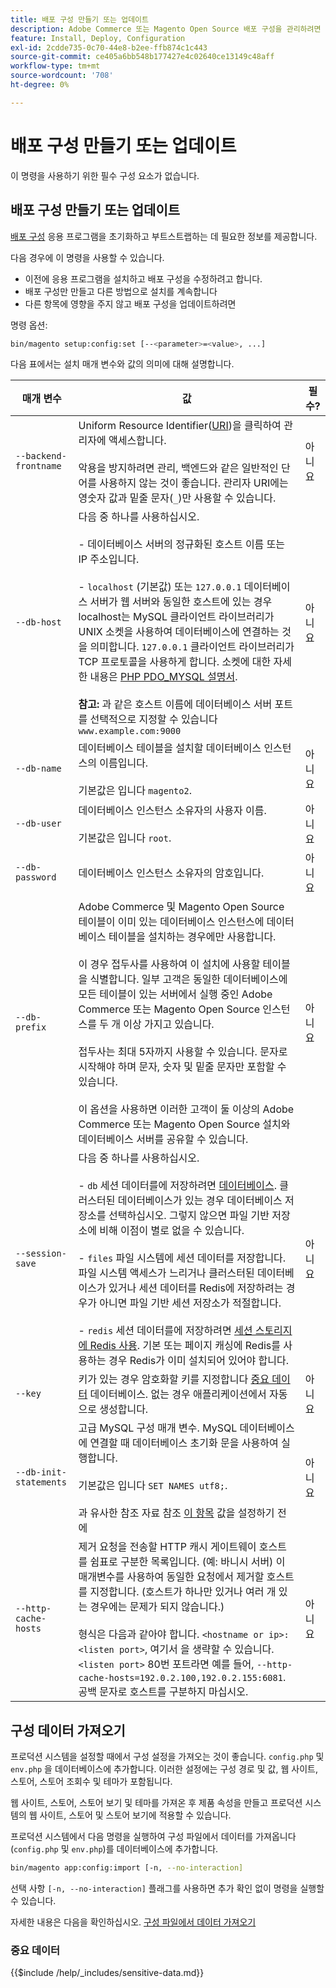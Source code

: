 ```yaml
---
title: 배포 구성 만들기 또는 업데이트
description: Adobe Commerce 또는 Magento Open Source 배포 구성을 관리하려면 다음 단계를 따르십시오.
feature: Install, Deploy, Configuration
exl-id: 2cdde735-0c70-44e8-b2ee-ffb874c1c443
source-git-commit: ce405a6bb548b177427e4c02640ce13149c48aff
workflow-type: tm+mt
source-wordcount: '708'
ht-degree: 0%

---
```


# 배포 구성 만들기 또는 업데이트

이 명령을 사용하기 위한 필수 구성 요소가 없습니다.

## 배포 구성 만들기 또는 업데이트

[배포 구성](../../configuration/reference/deployment-files.md) 응용 프로그램을 초기화하고 부트스트랩하는 데 필요한 정보를 제공합니다.

다음 경우에 이 명령을 사용할 수 있습니다.

* 이전에 응용 프로그램을 설치하고 배포 구성을 수정하려고 합니다.
* 배포 구성만 만들고 다른 방법으로 설치를 계속합니다
* 다른 항목에 영향을 주지 않고 배포 구성을 업데이트하려면

명령 옵션:

```bash
bin/magento setup:config:set [--<parameter>=<value>, ...]
```

다음 표에서는 설치 매개 변수와 값의 의미에 대해 설명합니다.

| 매개 변수 | 값 | 필수? |
|--- |--- |--- |
| `--backend-frontname` | Uniform Resource Identifier([URI](https://www.w3.org/Protocols/rfc2616/rfc2616-sec3.html#sec3.2))을 클릭하여 관리자에 액세스합니다.<br><br>악용을 방지하려면 관리, 백엔드와 같은 일반적인 단어를 사용하지 않는 것이 좋습니다. 관리자 URI에는 영숫자 값과 밑줄 문자(`_`)만 사용할 수 있습니다. | 아니요 |
| `--db-host` | 다음 중 하나를 사용하십시오.<br><br>- 데이터베이스 서버의 정규화된 호스트 이름 또는 IP 주소입니다.<br><br>- `localhost` (기본값) 또는 `127.0.0.1` 데이터베이스 서버가 웹 서버와 동일한 호스트에 있는 경우 localhost는 MySQL 클라이언트 라이브러리가 UNIX 소켓을 사용하여 데이터베이스에 연결하는 것을 의미합니다. `127.0.0.1` 클라이언트 라이브러리가 TCP 프로토콜을 사용하게 합니다. 소켓에 대한 자세한 내용은 [PHP PDO_MYSQL 설명서](https://www.php.net/manual/en/ref.pdo-mysql.php).<br><br>**참고:** 과 같은 호스트 이름에 데이터베이스 서버 포트를 선택적으로 지정할 수 있습니다 `www.example.com:9000` | 아니요 |
| `--db-name` | 데이터베이스 테이블을 설치할 데이터베이스 인스턴스의 이름입니다.<br><br>기본값은 입니다 `magento2`. | 아니요 |
| `--db-user` | 데이터베이스 인스턴스 소유자의 사용자 이름.<br><br>기본값은 입니다 `root`. | 아니요 |
| `--db-password` | 데이터베이스 인스턴스 소유자의 암호입니다. | 아니요 |
| `--db-prefix` | Adobe Commerce 및 Magento Open Source 테이블이 이미 있는 데이터베이스 인스턴스에 데이터베이스 테이블을 설치하는 경우에만 사용합니다.<br><br>이 경우 접두사를 사용하여 이 설치에 사용할 테이블을 식별합니다. 일부 고객은 동일한 데이터베이스에 모든 테이블이 있는 서버에서 실행 중인 Adobe Commerce 또는 Magento Open Source 인스턴스를 두 개 이상 가지고 있습니다.<br><br>접두사는 최대 5자까지 사용할 수 있습니다. 문자로 시작해야 하며 문자, 숫자 및 밑줄 문자만 포함할 수 있습니다.<br><br>이 옵션을 사용하면 이러한 고객이 둘 이상의 Adobe Commerce 또는 Magento Open Source 설치와 데이터베이스 서버를 공유할 수 있습니다. | 아니요 |
| `--session-save` | 다음 중 하나를 사용하십시오.<br><br>- `db` 세션 데이터를에 저장하려면 [데이터베이스](https://developer.adobe.com/commerce/php/development/cache/partial/database-caching/). 클러스터된 데이터베이스가 있는 경우 데이터베이스 저장소를 선택하십시오. 그렇지 않으면 파일 기반 저장소에 비해 이점이 별로 없을 수 있습니다.<br><br>- `files` 파일 시스템에 세션 데이터를 저장합니다. 파일 시스템 액세스가 느리거나 클러스터된 데이터베이스가 있거나 세션 데이터를 Redis에 저장하려는 경우가 아니면 파일 기반 세션 저장소가 적절합니다.<br><br>- `redis` 세션 데이터를에 저장하려면 [세션 스토리지에 Redis 사용](../../configuration/cache/config-redis.md). 기본 또는 페이지 캐싱에 Redis를 사용하는 경우 Redis가 이미 설치되어 있어야 합니다. | 아니요 |
| `--key` | 키가 있는 경우 암호화할 키를 지정합니다 [중요 데이터](#sensitive-data) 데이터베이스. 없는 경우 애플리케이션에서 자동으로 생성합니다. | 아니요 |
| `--db-init-statements` | 고급 MySQL 구성 매개 변수. MySQL 데이터베이스에 연결할 때 데이터베이스 초기화 문을 사용하여 실행합니다.<br><br>기본값은 입니다 `SET NAMES utf8;`.<br><br>과 유사한 참조 자료 참조 [이 항목](https://dev.mysql.com/doc/refman/5.6/en/server-options.html) 값을 설정하기 전에 | 아니요 |
| `--http-cache-hosts` | 제거 요청을 전송할 HTTP 캐시 게이트웨이 호스트를 쉼표로 구분한 목록입니다. (예: 바니시 서버) 이 매개변수를 사용하여 동일한 요청에서 제거할 호스트를 지정합니다. (호스트가 하나만 있거나 여러 개 있는 경우에는 문제가 되지 않습니다.)<br><br>형식은 다음과 같아야 합니다. `<hostname or ip>:<listen port>`, 여기서 을 생략할 수 있습니다. `<listen port>` 80번 포트라면 예를 들어, `--http-cache-hosts=192.0.2.100,192.0.2.155:6081`. 공백 문자로 호스트를 구분하지 마십시오. | 아니요 |

## 구성 데이터 가져오기

프로덕션 시스템을 설정할 때에서 구성 설정을 가져오는 것이 좋습니다. `config.php` 및 `env.php` 을 데이터베이스에 추가합니다.
이러한 설정에는 구성 경로 및 값, 웹 사이트, 스토어, 스토어 조회수 및 테마가 포함됩니다.

웹 사이트, 스토어, 스토어 보기 및 테마를 가져온 후 제품 속성을 만들고 프로덕션 시스템의 웹 사이트, 스토어 및 스토어 보기에 적용할 수 있습니다.

프로덕션 시스템에서 다음 명령을 실행하여 구성 파일에서 데이터를 가져옵니다(`config.php` 및 `env.php`)를 데이터베이스에 추가합니다.

```bash
bin/magento app:config:import [-n, --no-interaction]
```

선택 사항 `[-n, --no-interaction]` 플래그를 사용하면 추가 확인 없이 명령을 실행할 수 있습니다.

자세한 내용은 다음을 확인하십시오. [구성 파일에서 데이터 가져오기](../../configuration/cli/import-configuration.md)

### 중요 데이터

{{$include /help/_includes/sensitive-data.md}}
